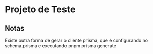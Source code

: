 # Projeto de Teste

## Notas

Existe outra forma de gerar o cliente prisma, que é configurando no schema.prisma e executando pnpm prisma generate
